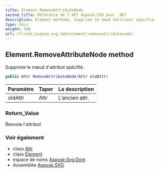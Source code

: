 ```yaml
---
title: Element.RemoveAttributeNode
second_title: Référence de l'API Aspose.SVG pour .NET
description: Element méthode. Supprime le nœud dattribut spécifié.
type: docs
weight: 380
url: /fr/net/aspose.svg.dom/element/removeattributenode/
---
```

## Element.RemoveAttributeNode method

Supprime le nœud d'attribut spécifié.

```csharp
public Attr RemoveAttributeNode(Attr oldAttr)
```

| Paramètre | Taper | La description |
| --- | --- | --- |
| oldAttr | Attr | L'ancien attr. |

### Return_Value

Renvoie l'attribut

### Voir également

* class [Attr](../../attr/)
* class [Element](../)
* espace de noms [Aspose.Svg.Dom](../../element/)
* Assemblée [Aspose.SVG](../../../)


